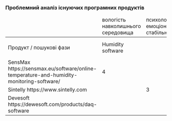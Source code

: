 ### Проблемний аналіз існуючих програмних продуктів

<table>
     <thead>
           <tr>
               <td></td>
               <td>вологість навколишнього середовища</td>
               <td>психологічно-емоціональна стабільність</td>
               <td>отримання даних</td>
               <td>Тип ліцензії</td>
               <td>Примітка</td>
           </tr>
     </thead>
     <tr>
           <td>Продукт / пошукові фази</td>
           <td>Humidity software</td>
           <td></td>
           <td>Data acquisition software</td>
           <td></td>
           <td></td>
     </tr>
     <tr>
           <td>SensMax https://sensmax.eu/software/online-temperature-and-humidity-monitoring-software/</td>
           <td>4</td>
           <td></td>
           <td></td>
           <td>Free</td>
           <td></td>
     </tr>
     <tr>
           <td>Sintelly https://www.sintelly.com</td>
           <td></td>
           <td>3</td>
           <td></td>
           <td>Free</td>
           <td></td>
     </tr>
     <tr>
           <td>Devesoft https://dewesoft.com/products/daq-software</td>
           <td></td>
           <td></td>
           <td>4</td>
           <td>Free</td>
           <td></td>
     </tr>

